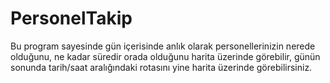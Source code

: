 # PersonelTakip
Bu program sayesinde gün içerisinde anlık olarak personellerinizin nerede olduğunu, ne kadar süredir orada olduğunu harita üzerinde görebilir, günün sonunda tarih/saat aralığındaki rotasını yine harita üzerinde görebilirsiniz.
